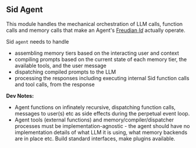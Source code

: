 ## Sid Agent

This module handles the mechanical orchestration of LLM calls, function calls and memory calls that make an Agent's [Freudian _Id_](https://en.wikipedia.org/wiki/Id,_ego_and_superego) actually operate.

Sid `agent` needs to handle
- assembling memory tiers based on the interacting user and context
- compiling prompts based on the current state of each memory tier, the available tools, and the user message
- dispatching compiled prompts to the LLM
- processing the responses including executing internal Sid function calls and tool calls, from the response


**Dev Notes:**

- Agent functions on infinately recursive, dispatching function calls, messages to user(s) etc as side effects during the perpetual event loop.
- Agent tools (external functions) and memory/compiler/dispatcher processes must be implementation-agnostic - the agent should have no implementation details of what LLM it is using, what memory backends are in place etc. Build standard interfaces, make plugins available.
